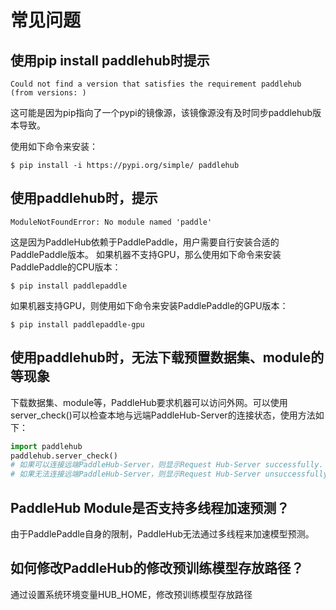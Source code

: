 # 常见问题

## 使用pip install paddlehub时提示
`Could not find a version that satisfies the requirement paddlehub (from versions: )`

这可能是因为pip指向了一个pypi的镜像源，该镜像源没有及时同步paddlehub版本导致。

使用如下命令来安装：

```shell
$ pip install -i https://pypi.org/simple/ paddlehub
```

## 使用paddlehub时，提示
`ModuleNotFoundError: No module named 'paddle'`

这是因为PaddleHub依赖于PaddlePaddle，用户需要自行安装合适的PaddlePaddle版本。
如果机器不支持GPU，那么使用如下命令来安装PaddlePaddle的CPU版本：
```shell
$ pip install paddlepaddle
```

如果机器支持GPU，则使用如下命令来安装PaddlePaddle的GPU版本：
```shell
$ pip install paddlepaddle-gpu
```

## 使用paddlehub时，无法下载预置数据集、module的等现象

下载数据集、module等，PaddleHub要求机器可以访问外网。可以使用server_check()可以检查本地与远端PaddleHub-Server的连接状态，使用方法如下：

```python
import paddlehub
paddlehub.server_check()
# 如果可以连接远端PaddleHub-Server，则显示Request Hub-Server successfully.
# 如果无法连接远端PaddleHub-Server，则显示Request Hub-Server unsuccessfully.
```

## PaddleHub Module是否支持多线程加速预测？

由于PaddlePaddle自身的限制，PaddleHub无法通过多线程来加速模型预测。

## 如何修改PaddleHub的修改预训练模型存放路径？

通过设置系统环境变量HUB_HOME，修改预训练模型存放路径
